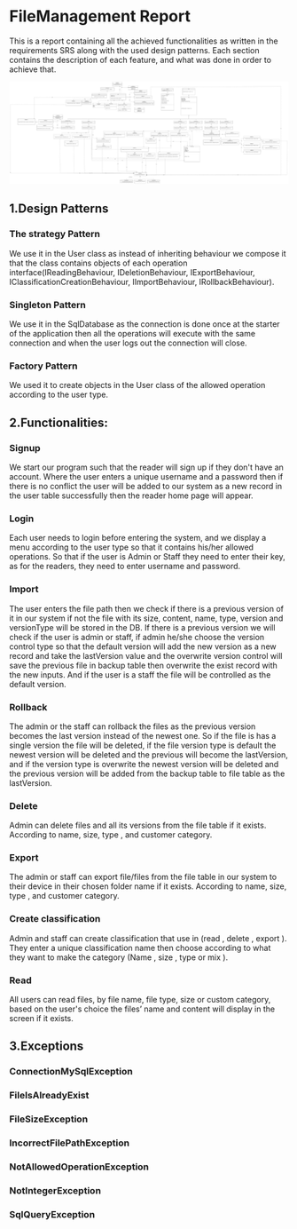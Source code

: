 # FileManagement Report
This is a report containing all the achieved functionalities as written in the requirements SRS along with the used design patterns. Each section contains the description of each feature, and what was done in order to achieve that.

<img src="ClassDiagram.pdf" alt="diagram" title="">

## 1.Design Patterns

### The strategy Pattern
We use it in the User class as instead of inheriting behaviour we compose it that the class contains objects of each operation interface(IReadingBehaviour, IDeletionBehaviour, IExportBehaviour, IClassificationCreationBehaviour, IImportBehaviour, IRollbackBehaviour).

### Singleton Pattern
We use it in the SqlDatabase as the connection is done once at the starter of the application then all the operations will execute with the same connection and when the user logs out the connection will close.

### Factory Pattern
We used it to create objects in the User class of the allowed operation according to the user type.


## 2.Functionalities: 
### Signup
We start our program such that the reader will sign up if they don't have an account. Where the user enters a unique username and a password then if there is no conflict the user will be added to our system as a new record in the user table successfully then the reader home page will appear.

### Login
Each user needs to login before entering the system, and we display a menu according to the user type so that it contains his/her allowed operations. So that if the user is Admin or Staff they need to enter their key, as for the readers, they need to enter username and password.

### Import
The user enters the file path then we check if there is a previous version of it in our system if not the file with its size, content, name, type, version and versionType will be stored in the DB. If there is a previous version we will check if the user is admin or staff, if admin he/she choose the version control type so that the default version will add the new version as a new record and take the lastVersion value and the overwrite version control will save the previous file in backup table then overwrite the exist record with the new inputs. And if the user is a staff the file will be controlled as the default version.

### Rollback
The admin or the staff can rollback the files as the previous version becomes the last version instead of the newest one. So if the file is has a single version the file will be deleted, if the file version type is default the newest version will be deleted and the previous will become the lastVersion, and if the version type is overwrite the newest version will be deleted and the previous version will be added from the backup table to file table as the lastVersion.

### Delete
Admin can delete files and all its versions from the file table if it exists. According to name, size, type , and customer category.

### Export
The admin or staff can export file/files from the file table in our system to their device in their chosen folder name if it exists. According to name, size, type , and customer category.

### Create classification
Admin and staff can create classification that use in (read , delete , export ). They enter a unique classification name then choose according to what they want to make the category (Name , size , type or mix ).

### Read
All users can read files, by file name, file type, size or custom category, based on the user's choice the files’ name and content will display in the screen if it exists.

## 3.Exceptions

### ConnectionMySqlException
### FileIsAlreadyExist
### FileSizeException
### IncorrectFilePathException
### NotAllowedOperationException
### NotIntegerException
### SqlQueryException


